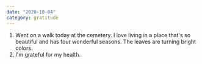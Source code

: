 ```yaml
---
date: "2020-10-04"
category: gratitude
---
```

1. Went on a walk today at the cemetery. I love living in a place that's so beautiful and has four wonderful seasons. The leaves are turning bright colors.
2. I'm grateful for my health. 
